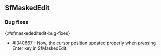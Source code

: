 ## SfMaskedEdit

### Bug fixes
{:#sfmaskededitedit-bug-fixes}

* \#I340667 - Now, the cursor position updated properly when pressing Enter key in SfMaskedEdit.